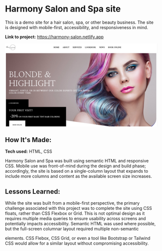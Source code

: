 # Harmony Salon and Spa site
This is a demo site for a hair salon, spa, or other beauty business. The site is designed with mobile-first, accessibility, and responsiveness in mind.

**Link to project:** https://harmony-salon.netlify.app

![Site Preview Image](https://github.com/cynthiablack/harmony-salon/blob/main/harmony-salon-site-preview.jpg)

## How It's Made:

**Tech used:** HTML, CSS

Harmony Salon and Spa was built using semantic HTML and responsive CSS. Mobile use was front-of-mind during the design and build phase; accordingly, the site is based on a single-column layout that expands to include more columns and content as the available screen size increases.

## Lessons Learned:

While the site was built from a mobile-first perspective, the primary challenge associated with this project was to complete the site using CSS floats, rather than CSS Flexbox or Grid. This is not optimal design as it requires multiple media queries to ensure usability across screens and potentially impacts accessibility. Semantic HTML was used where possible, but the full-screen columnar layout required multiple non-semantic <div> elements. CSS Flebox, CSS Grid, or even a tool like Bootstrap or Tailwind CSS would allow for a similar layout without compromising accessibility.